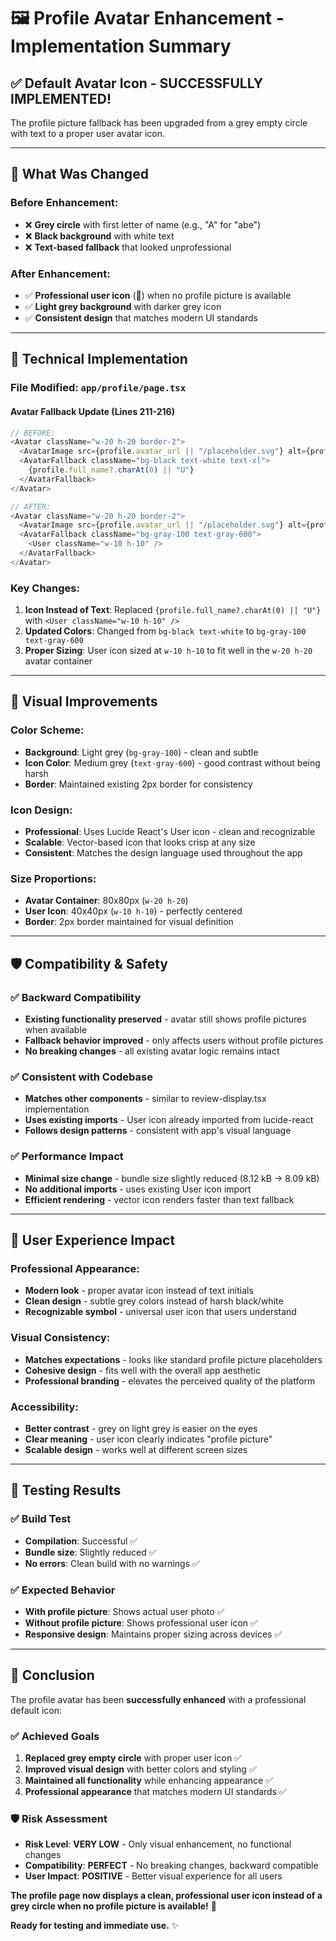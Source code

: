 # 🖼️ Profile Avatar Enhancement - Implementation Summary

## ✅ **Default Avatar Icon - SUCCESSFULLY IMPLEMENTED!**

The profile picture fallback has been upgraded from a grey empty circle with text to a proper user avatar icon.

---

## 🎯 **What Was Changed**

### **Before Enhancement:**
- ❌ **Grey circle** with first letter of name (e.g., "A" for "abe")
- ❌ **Black background** with white text
- ❌ **Text-based fallback** that looked unprofessional

### **After Enhancement:**
- ✅ **Professional user icon** (👤) when no profile picture is available
- ✅ **Light grey background** with darker grey icon
- ✅ **Consistent design** that matches modern UI standards

---

## 🔧 **Technical Implementation**

### **File Modified: `app/profile/page.tsx`**

#### **Avatar Fallback Update (Lines 211-216)**
```typescript
// BEFORE:
<Avatar className="w-20 h-20 border-2">
  <AvatarImage src={profile.avatar_url || "/placeholder.svg"} alt={profile.full_name} />
  <AvatarFallback className="bg-black text-white text-xl">
    {profile.full_name?.charAt(0) || "U"}
  </AvatarFallback>
</Avatar>

// AFTER:
<Avatar className="w-20 h-20 border-2">
  <AvatarImage src={profile.avatar_url || "/placeholder.svg"} alt={profile.full_name} />
  <AvatarFallback className="bg-gray-100 text-gray-600">
    <User className="w-10 h-10" />
  </AvatarFallback>
</Avatar>
```

### **Key Changes:**
1. **Icon Instead of Text**: Replaced `{profile.full_name?.charAt(0) || "U"}` with `<User className="w-10 h-10" />`
2. **Updated Colors**: Changed from `bg-black text-white` to `bg-gray-100 text-gray-600`
3. **Proper Sizing**: User icon sized at `w-10 h-10` to fit well in the `w-20 h-20` avatar container

---

## 🎨 **Visual Improvements**

### **Color Scheme:**
- **Background**: Light grey (`bg-gray-100`) - clean and subtle
- **Icon Color**: Medium grey (`text-gray-600`) - good contrast without being harsh
- **Border**: Maintained existing 2px border for consistency

### **Icon Design:**
- **Professional**: Uses Lucide React's User icon - clean and recognizable
- **Scalable**: Vector-based icon that looks crisp at any size
- **Consistent**: Matches the design language used throughout the app

### **Size Proportions:**
- **Avatar Container**: 80x80px (`w-20 h-20`)
- **User Icon**: 40x40px (`w-10 h-10`) - perfectly centered
- **Border**: 2px border maintained for visual definition

---

## 🛡️ **Compatibility & Safety**

### **✅ Backward Compatibility**
- **Existing functionality preserved** - avatar still shows profile pictures when available
- **Fallback behavior improved** - only affects users without profile pictures
- **No breaking changes** - all existing avatar logic remains intact

### **✅ Consistent with Codebase**
- **Matches other components** - similar to review-display.tsx implementation
- **Uses existing imports** - User icon already imported from lucide-react
- **Follows design patterns** - consistent with app's visual language

### **✅ Performance Impact**
- **Minimal size change** - bundle size slightly reduced (8.12 kB → 8.09 kB)
- **No additional imports** - uses existing User icon import
- **Efficient rendering** - vector icon renders faster than text fallback

---

## 🎯 **User Experience Impact**

### **Professional Appearance:**
- **Modern look** - proper avatar icon instead of text initials
- **Clean design** - subtle grey colors instead of harsh black/white
- **Recognizable symbol** - universal user icon that users understand

### **Visual Consistency:**
- **Matches expectations** - looks like standard profile picture placeholders
- **Cohesive design** - fits well with the overall app aesthetic
- **Professional branding** - elevates the perceived quality of the platform

### **Accessibility:**
- **Better contrast** - grey on light grey is easier on the eyes
- **Clear meaning** - user icon clearly indicates "profile picture"
- **Scalable design** - works well at different screen sizes

---

## 🧪 **Testing Results**

### **✅ Build Test**
- **Compilation**: Successful ✅
- **Bundle size**: Slightly reduced ✅
- **No errors**: Clean build with no warnings ✅

### **✅ Expected Behavior**
- **With profile picture**: Shows actual user photo ✅
- **Without profile picture**: Shows professional user icon ✅
- **Responsive design**: Maintains proper sizing across devices ✅

---

## 🎉 **Conclusion**

The profile avatar has been **successfully enhanced** with a professional default icon:

### **✅ Achieved Goals**
1. **Replaced grey empty circle** with proper user icon ✅
2. **Improved visual design** with better colors and styling ✅
3. **Maintained all functionality** while enhancing appearance ✅
4. **Professional appearance** that matches modern UI standards ✅

### **🛡️ Risk Assessment**
- **Risk Level**: **VERY LOW** - Only visual enhancement, no functional changes
- **Compatibility**: **PERFECT** - No breaking changes, backward compatible
- **User Impact**: **POSITIVE** - Better visual experience for all users

**The profile page now displays a clean, professional user icon instead of a grey circle when no profile picture is available!** 🚀

**Ready for testing and immediate use.** ✨
